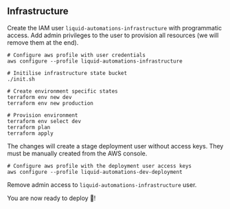 ## Infrastructure

Create the IAM user `liquid-automations-infrastructure` with programmatic access.
Add admin privileges to the user to provision all resources
(we will remove them at the end).

```console
# Configure aws profile with user credentials
aws configure --profile liquid-automations-infrastructure
```

```console
# Initilise infrastructure state bucket
./init.sh
```

```console
# Create environment specific states
terraform env new dev
terraform env new production
```

```console
# Provision environment
terraform env select dev
terraform plan
terraform apply
```

The changes will create a stage deployment user without access keys. They
must be manually created from the AWS console.

```console
# Configure aws profile with the deployment user access keys
aws configure --profile liquid-automations-dev-deployment
```

Remove admin access to `liquid-automations-infrastructure` user.

You are now ready to deploy 🎉!
